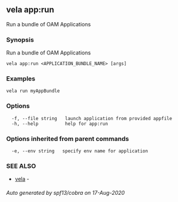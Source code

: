 ## vela app:run

Run a bundle of OAM Applications

### Synopsis

Run a bundle of OAM Applications

```
vela app:run <APPLICATION_BUNDLE_NAME> [args]
```

### Examples

```
vela run myAppBundle
```

### Options

```
  -f, --file string   launch application from provided appfile
  -h, --help          help for app:run
```

### Options inherited from parent commands

```
  -e, --env string   specify env name for application
```

### SEE ALSO

* [vela](vela.md)	 - 

###### Auto generated by spf13/cobra on 17-Aug-2020
